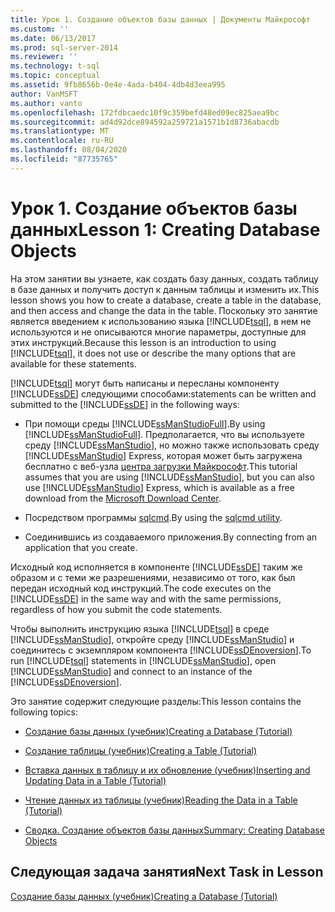 ```yaml
---
title: Урок 1. Создание объектов базы данных | Документы Майкрософт
ms.custom: ''
ms.date: 06/13/2017
ms.prod: sql-server-2014
ms.reviewer: ''
ms.technology: t-sql
ms.topic: conceptual
ms.assetid: 9fb8656b-0e4e-4ada-b404-4db4d3eea995
author: VanMSFT
ms.author: vanto
ms.openlocfilehash: 172fdbcaedc10f9c359befd48ed09ec825aea9bc
ms.sourcegitcommit: ad4d92dce894592a259721a1571b1d8736abacdb
ms.translationtype: MT
ms.contentlocale: ru-RU
ms.lasthandoff: 08/04/2020
ms.locfileid: "87735765"
---
```

# <a name="lesson-1-creating-database-objects"></a><span data-ttu-id="83f44-102">Урок 1. Создание объектов базы данных</span><span class="sxs-lookup"><span data-stu-id="83f44-102">Lesson 1: Creating Database Objects</span></span>
  <span data-ttu-id="83f44-103">На этом занятии вы узнаете, как создать базу данных, создать таблицу в базе данных и получить доступ к данным таблицы и изменить их.</span><span class="sxs-lookup"><span data-stu-id="83f44-103">This lesson shows you how to create a database, create a table in the database, and then access and change the data in the table.</span></span> <span data-ttu-id="83f44-104">Поскольку это занятие является введением к использованию языка [!INCLUDE[tsql](../includes/tsql-md.md)], в нем не используются и не описываются многие параметры, доступные для этих инструкций.</span><span class="sxs-lookup"><span data-stu-id="83f44-104">Because this lesson is an introduction to using [!INCLUDE[tsql](../includes/tsql-md.md)], it does not use or describe the many options that are available for these statements.</span></span>  
  
 [!INCLUDE[tsql](../includes/tsql-md.md)] <span data-ttu-id="83f44-105">могут быть написаны и пересланы компоненту [!INCLUDE[ssDE](../includes/ssde-md.md)] следующими способами:</span><span class="sxs-lookup"><span data-stu-id="83f44-105">statements can be written and submitted to the [!INCLUDE[ssDE](../includes/ssde-md.md)] in the following ways:</span></span>  
  
-   <span data-ttu-id="83f44-106">При помощи среды [!INCLUDE[ssManStudioFull](../includes/ssmanstudiofull-md.md)].</span><span class="sxs-lookup"><span data-stu-id="83f44-106">By using [!INCLUDE[ssManStudioFull](../includes/ssmanstudiofull-md.md)].</span></span> <span data-ttu-id="83f44-107">Предполагается, что вы используете среду [!INCLUDE[ssManStudio](../includes/ssmanstudio-md.md)], но можно также использовать среду [!INCLUDE[ssManStudio](../includes/ssmanstudio-md.md)] Express, которая может быть загружена бесплатно с веб-узла [центра загрузки Майкрософт](https://www.microsoft.com/download/details.aspx?id=14630).</span><span class="sxs-lookup"><span data-stu-id="83f44-107">This tutorial assumes that you are using [!INCLUDE[ssManStudio](../includes/ssmanstudio-md.md)], but you can also use [!INCLUDE[ssManStudio](../includes/ssmanstudio-md.md)] Express, which is available as a free download from the [Microsoft Download Center](https://www.microsoft.com/download/details.aspx?id=14630).</span></span>  
  
-   <span data-ttu-id="83f44-108">Посредством программы [sqlcmd](../tools/sqlcmd-utility.md).</span><span class="sxs-lookup"><span data-stu-id="83f44-108">By using the [sqlcmd utility](../tools/sqlcmd-utility.md).</span></span>  
  
-   <span data-ttu-id="83f44-109">Соединившись из создаваемого приложения.</span><span class="sxs-lookup"><span data-stu-id="83f44-109">By connecting from an application that you create.</span></span>  
  
 <span data-ttu-id="83f44-110">Исходный код исполняется в компоненте [!INCLUDE[ssDE](../includes/ssde-md.md)] таким же образом и с теми же разрешениями, независимо от того, как был передан исходный код инструкций.</span><span class="sxs-lookup"><span data-stu-id="83f44-110">The code executes on the [!INCLUDE[ssDE](../includes/ssde-md.md)] in the same way and with the same permissions, regardless of how you submit the code statements.</span></span>  
  
 <span data-ttu-id="83f44-111">Чтобы выполнить инструкцию языка [!INCLUDE[tsql](../includes/tsql-md.md)] в среде [!INCLUDE[ssManStudio](../includes/ssmanstudio-md.md)], откройте среду [!INCLUDE[ssManStudio](../includes/ssmanstudio-md.md)] и соединитесь с экземпляром компонента [!INCLUDE[ssDEnoversion](../includes/ssdenoversion-md.md)].</span><span class="sxs-lookup"><span data-stu-id="83f44-111">To run [!INCLUDE[tsql](../includes/tsql-md.md)] statements in [!INCLUDE[ssManStudio](../includes/ssmanstudio-md.md)], open [!INCLUDE[ssManStudio](../includes/ssmanstudio-md.md)] and connect to an instance of the [!INCLUDE[ssDEnoversion](../includes/ssdenoversion-md.md)].</span></span>  
  
 <span data-ttu-id="83f44-112">Это занятие содержит следующие разделы:</span><span class="sxs-lookup"><span data-stu-id="83f44-112">This lesson contains the following topics:</span></span>  
  
-   [<span data-ttu-id="83f44-113">Создание базы данных (учебник)</span><span class="sxs-lookup"><span data-stu-id="83f44-113">Creating a Database &#40;Tutorial&#41;</span></span>](lesson-1-1-creating-a-database.md)  
  
-   [<span data-ttu-id="83f44-114">Создание таблицы (учебник)</span><span class="sxs-lookup"><span data-stu-id="83f44-114">Creating a Table &#40;Tutorial&#41;</span></span>](lesson-1-2-creating-a-table.md)  
  
-   [<span data-ttu-id="83f44-115">Вставка данных в таблицу и их обновление (учебник)</span><span class="sxs-lookup"><span data-stu-id="83f44-115">Inserting and Updating Data in a Table &#40;Tutorial&#41;</span></span>](lesson-1-3-inserting-and-updating-data-in-a-table.md)  
  
-   [<span data-ttu-id="83f44-116">Чтение данных из таблицы (учебник)</span><span class="sxs-lookup"><span data-stu-id="83f44-116">Reading the Data in a Table &#40;Tutorial&#41;</span></span>](lesson-1-4-reading-the-data-in-a-table.md)  
  
-   [<span data-ttu-id="83f44-117">Сводка. Создание объектов базы данных</span><span class="sxs-lookup"><span data-stu-id="83f44-117">Summary: Creating Database Objects</span></span>](lesson-1-5-summary-creating-database-objects.md)  
  
## <a name="next-task-in-lesson"></a><span data-ttu-id="83f44-118">Следующая задача занятия</span><span class="sxs-lookup"><span data-stu-id="83f44-118">Next Task in Lesson</span></span>  
 [<span data-ttu-id="83f44-119">Создание базы данных (учебник)</span><span class="sxs-lookup"><span data-stu-id="83f44-119">Creating a Database &#40;Tutorial&#41;</span></span>](lesson-1-1-creating-a-database.md)  
  
  
